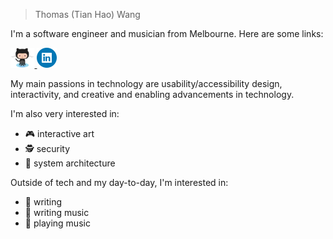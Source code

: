> Thomas (Tian Hao) Wang

I'm a software engineer and musician from Melbourne. Here are some links:

<p float="left">
  <a href="https://github.com/paced" target="_blank">
    <img src="icons/github.png" height="32px" />
  </a>

  <a href="https://www.linkedin.com/in/tianhao-wang/" target="_blank">
    <img src="icons/linkedin.png" height="32px" />
  </a>
</p>

My main passions in technology are usability/accessibility design, interactivity,
and creative and enabling advancements in technology.

I'm also very interested in:

- 🎮 interactive art
- 🕵️ security
- 🌉 system architecture

Outside of tech and my day-to-day, I'm interested in:

- 📝 writing
- 🎵 writing music
- 🎸 playing music
